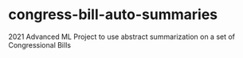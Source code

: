 # congress-bill-auto-summaries
2021 Advanced ML Project to use abstract summarization on a set of Congressional Bills 
